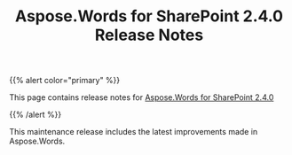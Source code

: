 ﻿---
title: Aspose.Words for SharePoint 2.4.0 Release Notes
articleTitle: Aspose.Words for SharePoint 2.4.0 Release Notes
linktitle: Aspose.Words for SharePoint 2.4.0 Release Notes
description: "Aspose.Words for SharePoint 2.4.0 Release Notes – learn about the latest updates and fixes."
type: docs
weight: 30
url: /sharepoint/aspose-words-for-sharepoint-2-4-0-release-notes/
---

{{% alert color="primary" %}} 

This page contains release notes for [Aspose.Words for SharePoint 2.4.0](https://downloads.aspose.com/words/sharepoint)

{{% /alert %}} 

This maintenance release includes the latest improvements made in Aspose.Words.
